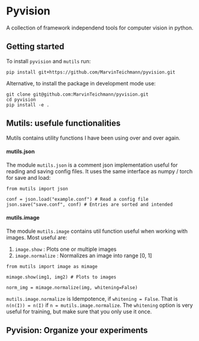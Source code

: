 Pyvision
========

A collection of framework independend tools for computer vision in python.


Getting started
----------------

To install `pyvision` and `mutils` run:

```
pip install git+https://github.com/MarvinTeichmann/pyvision.git
```

Alternative, to install the package in development mode use:

```
git clone git@github.com:MarvinTeichmann/pyvision.git   
cd pyvision   
pip install -e .
```

Mutils: usefule functionalities
-------------------------------

Mutils contains utility functions I have been using over and over again.

#### mutils.json

The module `mutils.json` is a comment json implementation useful for reading and saving config files. It uses the same interface as numpy / torch for save and load:

```
from mutils import json

conf = json.load("example.conf") # Read a config file
json.save("save.conf", conf) # Entries are sorted and intended
```

#### mutils.image

The module `mutils.image` contains util function useful when working with images. Most useful are:

1) `image.show` : Plots one or multiple images
2) `image.normalize` : Normalizes an image into range [0, 1]

```
from mutils import image as mimage

mimage.show(img1, img2) # Plots to images

norm_img = mimage.normalize(img, whitening=False)
```

`mutils.image.normalize` is Idempotence, if `whitening = False`. That is `n(n(I)) = n(I)` if `n = mutils.image.normalize`. The `whitening` option is very useful for training, but make sure that you only use it once.


Pyvision: Organize your experiments
------------------------------------







